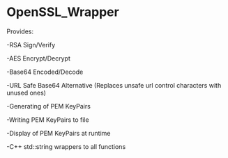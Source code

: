 # OpenSSL_Wrapper


Provides:

-RSA Sign/Verify

-AES Encrypt/Decrypt

-Base64 Encoded/Decode

-URL Safe Base64 Alternative (Replaces unsafe url control characters with unused ones)

-Generating of PEM KeyPairs

-Writing PEM KeyPairs to file

-Display of PEM KeyPairs at runtime

-C++ std::string wrappers to all functions
